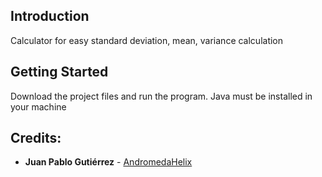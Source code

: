 ## Introduction

Calculator for easy standard deviation, mean, variance calculation

## Getting Started

Download the project files and run the program. Java must be installed in your machine 

## Credits:

* **Juan Pablo Gutiérrez** - [AndromedaHelix](https://github.com/AndromedaHelix)